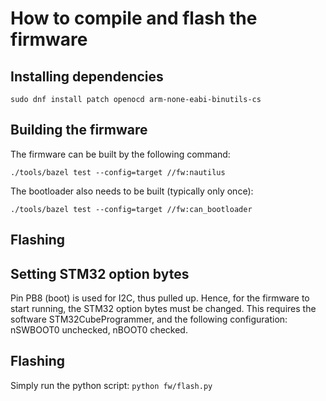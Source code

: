 
# How to compile and flash the firmware

## Installing dependencies

```sudo dnf install patch openocd arm-none-eabi-binutils-cs```

## Building the firmware

The firmware can be built by the following command:

```./tools/bazel test --config=target //fw:nautilus```

The bootloader also needs to be built (typically only once):

```./tools/bazel test --config=target //fw:can_bootloader ```

## Flashing

## Setting STM32 option bytes

Pin PB8 (boot) is used for I2C, thus pulled up. Hence, for the firmware to start running, the STM32 option bytes must be changed. This requires the software STM32CubeProgrammer, and the following configuration: nSWBOOT0 unchecked, nBOOT0 checked.

## Flashing

Simply run the python script: `python fw/flash.py`

